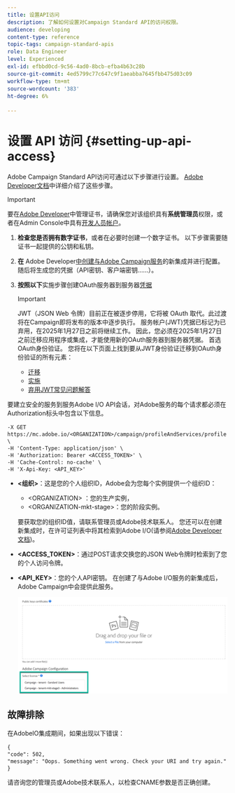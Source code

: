 ```yaml
---
title: 设置API访问
description: 了解如何设置对Campaign Standard API的访问权限。
audience: developing
content-type: reference
topic-tags: campaign-standard-apis
role: Data Engineer
level: Experienced
exl-id: efbbd0cd-9c56-4ad0-8bcb-efba4b63c28b
source-git-commit: 4ed5799c77c647c9f1aeabba7645fbb475d03c09
workflow-type: tm+mt
source-wordcount: '383'
ht-degree: 6%

---
```


# 设置 API 访问 {#setting-up-api-access}

Adobe Campaign Standard API访问可通过以下步骤进行设置。 [Adobe Developer文档](https://developer.adobe.com/developer-console/docs/guides/#!AdobeDocs/adobeio-auth/master/AuthenticationOverview/ServiceAccountIntegration.md)中详细介绍了这些步骤。

>[!IMPORTANT]
>
>要在[Adobe Developer](https://developer.adobe.com/)中管理证书，请确保您对该组织具有&#x200B;**系统管理员**&#x200B;权限，或者在Admin Console中具有[开发人员帐户](https://helpx.adobe.com/enterprise/using/manage-developers.html)。

1. **检查您是否拥有数字证书**，或者在必要时创建一个数字证书。 以下步骤需要随证书一起提供的公钥和私钥。
1. **在** Adobe Developer[中创建与Adobe Campaign服务](https://developer.adobe.com/)的新集成并进行配置。 随后将生成您的凭据（API密钥、客户端密钥……）。
1. **按照以下**&#x200B;实施步骤创建OAuth服务器到服务器[凭据](https://developer.adobe.com/developer-console/docs/guides/authentication/ServerToServerAuthentication/implementation/)

   >[!IMPORTANT]
   >
   >JWT（JSON Web 令牌）目前正在被逐步停用，它将被 OAuth 取代。此过渡将在Campaign即将发布的版本中逐步执行。 服务帐户(JWT)凭据已标记为已弃用，在2025年1月27日之前将继续工作。 因此，您必须在2025年1月27日之前迁移应用程序或集成，才能使用新的OAuth服务器到服务器凭据。 首选OAuth身份验证。 您将在以下页面上找到要从JWT身份验证迁移到OAuth身份验证的所有元素：
   >* [迁移](https://developer.adobe.com/developer-console/docs/guides/authentication/ServerToServerAuthentication/migration/)
   >* [实施](https://developer.adobe.com/developer-console/docs/guides/authentication/ServerToServerAuthentication/implementation/)
   >* [弃用JWT常见问题解答](https://developer.adobe.com/developer-console/docs/guides/authentication/ServerToServerAuthentication/faqs/)

要建立安全的服务到服务Adobe I/O API会话，对Adobe服务的每个请求都必须在Authorization标头中包含以下信息。

```
-X GET https://mc.adobe.io/<ORGANIZATION>/campaign/profileAndServices/profile \
-H 'Content-Type: application/json' \
-H 'Authorization: Bearer <ACCESS_TOKEN>' \
-H 'Cache-Control: no-cache' \
-H 'X-Api-Key: <API_KEY>'
```

* **&lt;组织>**：这是您的个人组织ID，Adobe会为您每个实例提供一个组织ID：

   * &lt;ORGANIZATION> ：您的生产实例，
   * &lt;ORGANIZATION-mkt-stage>：您的阶段实例。

  要获取您的组织ID值，请联系管理员或Adobe技术联系人。 您还可以在创建新集成时，在许可证列表中将其检索到Adobe I/O(请参阅<a href="https://developer.adobe.com/developer-console/docs/guides/authentication/">Adobe Developer文档</a>)。

* **&lt;ACCESS_TOKEN>**：通过POST请求交换您的JSON Web令牌时检索到了您的个人访问令牌。

* **&lt;API_KEY>**：您的个人API密钥。 在创建了与Adobe I/O服务的新集成后，Adobe Campaign中会提供此服务。

  ![替换文本](assets/tenant.png)

## 故障排除

在AdobeIO集成期间，如果出现以下错误：

```
{ 
"code": 502, 
"message": "Oops. Something went wrong. Check your URI and try again." 
}
```


请咨询您的管理员或Adobe技术联系人，以检查CNAME参数是否正确创建。
